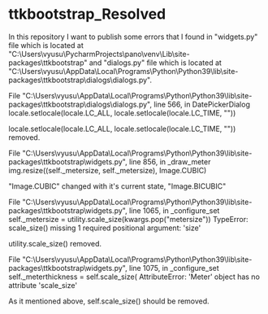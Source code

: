 # ttkbootstrap_Resolved
In this repository I want to publish some errors that I found in "widgets.py" file which is located at "C:\Users\vyusu\PycharmProjects\pano\venv\Lib\site-packages\ttkbootstrap" and "dialogs.py" file which is located at "C:\Users\vyusu\AppData\Local\Programs\Python\Python39\lib\site-packages\ttkbootstrap\dialogs\dialogs.py".

File "C:\Users\vyusu\AppData\Local\Programs\Python\Python39\lib\site-packages\ttkbootstrap\dialogs\dialogs.py", line 566, in DatePickerDialog
    locale.setlocale(locale.LC_ALL, locale.setlocale(locale.LC_TIME, ""))

locale.setlocale(locale.LC_ALL, locale.setlocale(locale.LC_TIME, "")) removed.

 File "C:\Users\vyusu\AppData\Local\Programs\Python\Python39\lib\site-packages\ttkbootstrap\widgets.py", line 856, in _draw_meter
    img.resize((self._metersize, self._metersize), Image.CUBIC)

"Image.CUBIC" changed with it's current state, "Image.BICUBIC"

 File "C:\Users\vyusu\AppData\Local\Programs\Python\Python39\lib\site-packages\ttkbootstrap\widgets.py", line 1065, in _configure_set
    self._metersize = utility.scale_size(kwargs.pop("metersize"))
TypeError: scale_size() missing 1 required positional argument: 'size'

utility.scale_size() removed.

File "C:\Users\vyusu\AppData\Local\Programs\Python\Python39\lib\site-packages\ttkbootstrap\widgets.py", line 1075, in _configure_set
    self._meterthickness = self.scale_size(
AttributeError: 'Meter' object has no attribute 'scale_size'

As it mentioned above, self.scale_size() should be removed.
